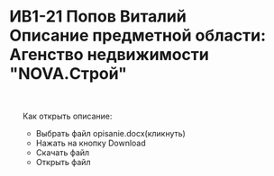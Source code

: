 <h1><b>ИВ1-21 Попов Виталий<br>Описание предметной области: Агенство недвижимости "NOVA.Строй"</h1></b> <br>
<ul>Как открыть описание:
  <ul><li>Выбрать файл opisanie.docx(кликнуть)</li>
      <li>Нажать на кнопку Download</li>
      <li>Скачать файл</li>
      <li>Открыть файл</li>
     
